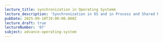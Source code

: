 ```yaml
---
lecture_title: synchronization in Operating Systemm
lecture_description: 'Synchronization in OS and in Process and Shared Memory '
pubDate: 2025-09-10T19:00:00.000Z
lecture_draft: true
lectureNumber: '07'
subject: advance-operating-system
---
```


